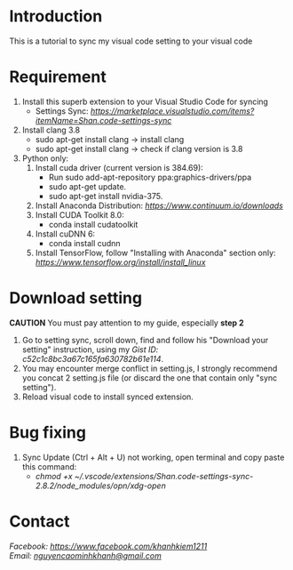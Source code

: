 # Introduction
This is a tutorial to sync my visual code setting to your visual code

# Requirement
1. Install this superb extension to your Visual Studio Code for syncing
    - Settings Sync: *https://marketplace.visualstudio.com/items?itemName=Shan.code-settings-sync*
1. Install clang 3.8
    - sudo apt-get install clang -> install clang
    - sudo apt-get install clang -> check if clang version is 3.8
1. Python only:  
    1. Install cuda driver (current version is 384.69):
        - Run sudo add-apt-repository ppa:graphics-drivers/ppa
        - sudo apt-get update.
        - sudo apt-get install nvidia-375.
    1. Install Anaconda Distribution: *https://www.continuum.io/downloads*
    1. Install CUDA Toolkit 8.0:
        - conda install cudatoolkit
    1. Install cuDNN 6:
        - conda install cudnn
    1. Install TensorFlow, follow "Installing with Anaconda" section only: *https://www.tensorflow.org/install/install_linux*

# Download setting
**CAUTION** You must pay attention to my guide, especially **step 2**
1. Go to setting sync, scroll down, find and follow his "Download your setting" instruction, using my *Gist ID: c52c1c8bc3a67c165fa630782b61e114*.
1. You may encounter merge conflict in setting.js, I strongly recommend you concat 2 setting.js file (or discard the one that contain only "sync setting").
1. Reload visual code to install synced extension.
# Bug fixing
1. Sync Update (Ctrl + Alt + U) not working, open terminal and copy paste this command:
    - *chmod +x ~/.vscode/extensions/Shan.code-settings-sync-2.8.2/node_modules/opn/xdg-open*

# Contact
*Facebook: https://www.facebook.com/khanhkiem1211*  
*Email: nguyencaominhkhanh@gmail.com*
